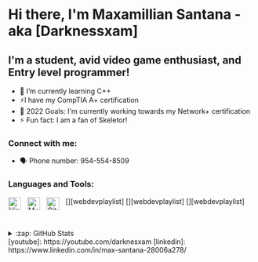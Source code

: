 # Hi there, I'm Maxamillian Santana - aka [Darknessxam] 


## I'm a student, avid video game enthusiast, and Entry level programmer!

- 🌱 I’m currently learning C++
- ⚡I have my CompTIA A+ certification
- 🥅 2022 Goals: I'm currently working towards my Network+ certification
- ⚡ Fun fact: I am  a fan of Skeletor!


### Connect with me:
- 🗣 Phone number: 954-554-8509

### Languages and Tools:

[<img align="left" alt="Visual Studio Code" width="26px" src="https://cdn.jsdelivr.net/gh/devicons/devicon/icons/vscode/vscode-original.svg" style="padding-right:10px;" />][webdevplaylist]
[<img align="left" alt="MySQL" width="26px" src="https://cdn.jsdelivr.net/gh/devicons/devicon/icons/mysql/mysql-original.svg" style="padding-right:10px;" />][webdevplaylist]
[<img align="left" alt="Git" width="26px" src="https://cdn.jsdelivr.net/gh/devicons/devicon/icons/git/git-original.svg" style="padding-right:10px;" />][webdevplaylist]




<br />
<br />

</details>

<details>
  <summary>:zap: GitHub Stats</summary>

  <img align="left" alt="darknessxam's GitHub Stats" src="https://github-readme-stats.vercel.app/api?username=darknessxam&show_icons=true&hide_border=false&title_color=ff652f&icon_color=FFE400&bg_color=09131B&text_color=ffffff&border_color=0c1a25" />

</details>
[youtube]: https://youtube.com/darknesxam
[linkedin]: https://www.linkedin.com/in/max-santana-28006a278/
